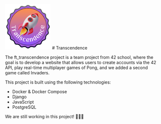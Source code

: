 <p>
  <img src="https://github.com/damiandania/damiandania/blob/main/Pics/Transcendence.png"
  	alt="Project pic" width="150" height="150"/>
# Transcendence
</p>

The ft_transcendence project is a team project from 42 school, where the goal is to develop a website that allows users to create accounts via the 42 API, play real-time multiplayer games of Pong, and we added a second game called Invaders.

This project is built using the following technologies:

- Docker & Docker Compose
- Django
- JavaScript
- PostgreSQL

We are still working in this project! 👷🏻‍♂️
